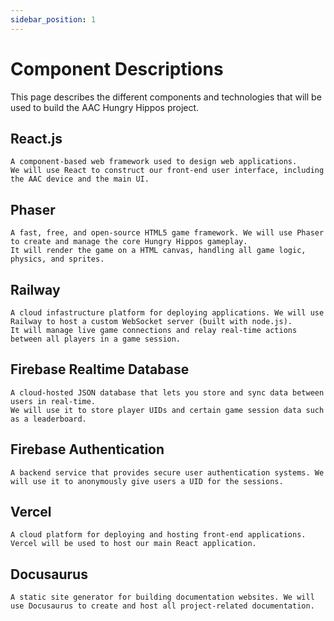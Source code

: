 ```yaml
---
sidebar_position: 1
---
```


# Component Descriptions

This page describes the different components and technologies that will be used to build the AAC Hungry Hippos project.

## React.js
`A component-based web framework used to design web applications.`  
`We will use React to construct our front-end user interface, including the AAC device and the main UI.`

## Phaser
`A fast, free, and open-source HTML5 game framework. We will use Phaser to create and manage the core Hungry Hippos gameplay.`  
`It will render the game on a HTML canvas, handling all game logic, physics, and sprites.`

## Railway
`A cloud infastructure platform for deploying applications. We will use Railway to host a custom WebSocket server (built with node.js).`     
`It will manage live game connections and relay real-time actions between all players in a game session.`

## Firebase Realtime Database
`A cloud-hosted JSON database that lets you store and sync data between users in real-time.`  
`We will use it to store player UIDs and certain game session data such as a leaderboard.`

## Firebase Authentication
`A backend service that provides secure user authentication systems. We will use it to anonymously give users a UID for the sessions.`

## Vercel
`A cloud platform for deploying and hosting front-end applications.`  
`Vercel will be used to host our main React application.`

## Docusaurus
`A static site generator for building documentation websites. We will use Docusaurus to create and host all project-related documentation.`